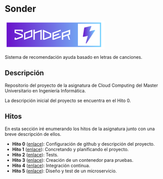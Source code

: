 # Sonder

![logo](Hitos/Hito0/imagenes/logo.png)

Sistema de recomendación  ayuda basado en letras de canciones.

## Descripción

Repositorio del proyecto de la asignatura de Cloud Computing del Master Universitario en Ingeniería Informática.

La descripción inicial del proyecto se encuentra en el Hito 0.


## Hitos

En esta sección iré enumerando los hitos de la asignatura junto con una breve descripción de ellos.

 - **Hito 0** ([enlace](Hitos/Hito0/README.md)): Configuración de github y descripción del proyecto.
 - **Hito 1** ([enlace](Hitos/Hito1/README.md)): Concretando y planificando el proyecto.
 - **Hito 2** ([enlace](Hitos/Hito2/README.md)): Tests.
 - **Hito 3** ([enlace](Hitos/Hito3/README.md)): Creación de un contenedor para pruebas.
 - **Hito 4** ([enlace](Hitos/Hito4/README.md)): Integración continua.
 - **Hito 5** ([enlace](Hitos/Hito5/README.md)): Diseño y test de un microservicio.
 
